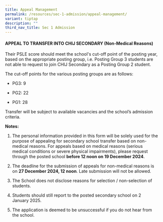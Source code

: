 ```yaml
---
title: Appeal Management
permalink: /resources/sec-1-admission/appeal-management/
variant: tiptap
description: ""
third_nav_title: Sec 1 Admission
---
```

<h4><strong>APPEAL TO TRANSFER INTO CHIJ SECONDARY (Non-Medical Reasons)</strong></h4>
<p>Their PSLE score should meet the school's cut-off point of the posting
year, based on the appropriate posting group, i.e. Posting Group 3 students
are not able to request to join CHIJ Secondary as a Posting Group 2 student.</p>
<p>The cut-off points for the various posting groups are as follows:</p>
<ul data-tight="true" class="tight">
<li>
<p>PG3: 9</p>
</li>
<li>
<p>PG2: 22</p>
</li>
<li>
<p>PG1: 28</p>
</li>
</ul>
<p>Transfer will be subject to available vacancies and the school’s admission
criteria.</p>
<p><strong>Notes:</strong>
</p>
<ol data-tight="true" class="tight">
<li>
<p>The personal information provided in this form will be solely used for
the purpose of appealing for secondary school transfer based on non-medical
reasons. For appeals based on medical reasons (serious medical conditions
or severe physical impairments), please request through the posted school <strong>before 12 noon on 19 December 2024</strong>.</p>
</li>
<li>
<p>The deadline for the submission of appeals for non-medical reasons is
on <strong>27 December 2024, 12 noon</strong>. Late submission will not
be allowed.</p>
</li>
<li>
<p>The School does not disclose reasons for selection / non-selection of
students.</p>
</li>
<li>
<p>Students should still report to the posted secondary school on 2 January
2025.</p>
</li>
<li>
<p>The application is deemed to be unsuccessful if you do not hear from the
school.</p>
</li>
</ol>
<p></p>